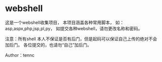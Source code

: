 webshell
========
这是一个webshell收集项目，
本项目涵盖各种常用脚本，
如：asp,aspx,php,jsp,pl,py，
如提交各种webshell，请勿更改名称和密码。

注意：所有shell 本人不保证是否有后门，但是起码可以保证自己上传的绝对不会加后门。
各位提交的，也请勿“自己”加后门。

Author：tennc
